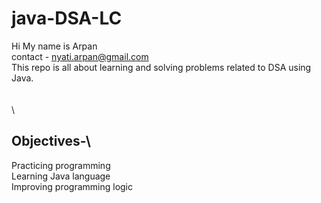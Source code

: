 # java-DSA-LC
Hi My name is Arpan\
contact - nyati.arpan@gmail.com\
This repo is all about learning and solving problems related to DSA using Java.\
\
\
\
## **Objectives**-\
Practicing programming\
Learning Java language\
Improving programming logic
